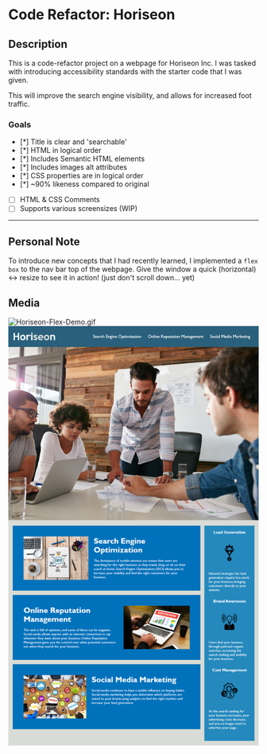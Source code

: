 # Code Refactor: Horiseon 
## Description
This is a code-refactor project on a webpage for Horiseon Inc. I was tasked with introducing accessibility standards with the starter code that I was given.

This will improve the search engine visibility, and allows for increased foot traffic.

### Goals
- [*] Title is clear and 'searchable'
- [*] HTML in logical order
- [*] Includes Semantic HTML elements 
- [*] Includes images alt attributes
- [*] CSS properties are in logical order
- [*] ~90% likeness compared to original
- [ ] HTML & CSS Comments
- [ ] Supports various screensizes (WIP)

---

## Personal Note
To introduce new concepts that I had recently learned, I implemented a `flex box` to the nav bar top of the webpage. Give the window a quick (horizontal) <-> resize to see it in action! (just don't scroll down... yet)

## Media
![Horiseon-Flex-Demo.gif](./assets/images/horiseon-flex-demo.gif)
![Horiseon-Screenshot](./assets/images/Horiseon.png)
